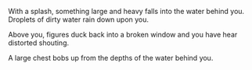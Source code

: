 With a splash, something large and heavy falls into the water behind you. Droplets of dirty water rain down upon you.

Above you, figures duck back into a broken window and you have hear distorted shouting. 

A large chest bobs up from the depths of the water behind you.